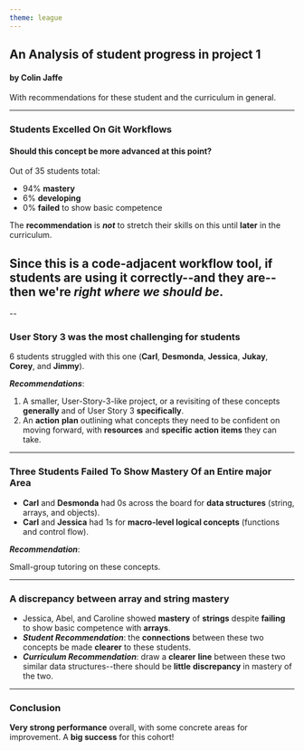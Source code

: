 ```yaml
---
theme: league
---
```


## An Analysis of student progress in project 1

#### by Colin Jaffe

With recommendations for these student and the curriculum in general.

---

### Students Excelled On Git Workflows

#### Should this concept be more advanced at this point?

Out of 35 students total:

- 94% **mastery**
- 6% **developing**
- 0% **failed** to show basic competence

The **recommendation** is **_not_** to stretch their skills on this until **later** in the curriculum.

## Since this is a code-adjacent **workflow** **tool**, if students are using it correctly--and they are--then we're **_right where we should be_**.

--

### User Story 3 was the most challenging for students

6 students struggled with this one (**Carl**, **Desmonda**, **Jessica**, **Jukay**, **Corey**, and **Jimmy**).

**_Recommendations_**:

1. A smaller, User-Story-3-like project, or a revisiting of these concepts **generally** and of User Story 3 **specifically**.
2. An **action** **plan** outlining what concepts they need to be confident on moving forward, with **resources** and **specific** **action** **items** they can take.

---

### Three Students Failed To Show Mastery Of an Entire major Area

- **Carl** and **Desmonda** had 0s across the board for **data structures** (string, arrays, and objects).
- **Carl** and **Jessica** had 1s for **macro-level logical concepts** (functions and control flow).

**_Recommendation_**:

Small-group tutoring on these concepts.

---

### A discrepancy between array and string mastery

- Jessica, Abel, and Caroline showed **mastery** of **strings** despite **failing** to show basic competence with **arrays**.
- **_Student Recommendation_**: the **connections** between these two concepts be made **clearer** to these students.
- **_Curriculum Recommendation_**: draw a **clearer** **line** between these two similar data structures--there should be **little** **discrepancy** in mastery of the two.

---

### Conclusion

**Very strong performance** overall, with some concrete areas for improvement. A **big success** for this cohort!
